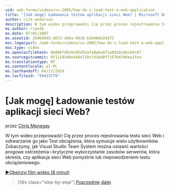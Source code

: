 ```yaml
---
uid: web-forms/videos/vs-2005/how-do-i-load-test-a-web-application
title: '[Jak mogę] Ładowanie testów aplikacji sieci Web? | Microsoft Docs'
author: rick-anderson
description: W tym wideo przeprowadzi Cię przez proces rejestrowania testu sieci Web i odtwarzanie go jako Test obciążenia, która symuluje wielu użytkowników. Zobaczymy, jak Visual Studio...
ms.author: riande
ms.date: 07/01/2007
ms.assetid: 2b0649d3-d072-446a-9918-b2648de26472
msc.legacyurl: /web-forms/videos/vs-2005/how-do-i-load-test-a-web-application
msc.type: video
ms.openlocfilehash: 6b086fd9c8c92d5dafa8aba9f1a8928c6bcb0c07
ms.sourcegitcommit: 0f1119340e4464720cfd16d0ff15764746ea1fea
ms.translationtype: MT
ms.contentlocale: pl-PL
ms.lasthandoff: 04/17/2019
ms.locfileid: "59413779"
---
```

# <a name="how-do-i-load-test-a-web-application"></a>[Jak mogę] Ładowanie testów aplikacji sieci Web?

przez [Chris Menegay](https://twitter.com/CMenegay)

W tym wideo przeprowadzi Cię przez proces rejestrowania testu sieci Web i odtwarzanie go jako Test obciążenia, która symuluje wielu użytkowników. Zobaczymy, jak Visual Studio Team System można ustawić wartości progowe ostrzeżenia i krytyczne wykorzystanie zasobów serwerów, która określa, czy aplikacja sieci Web pomyślnie lub niepowodzeniem testu obciążeniowego.

[&#9654;Obejrzyj film wideo (8 minut)](https://channel9.msdn.com/Blogs/ASP-NET-Site-Videos/how-do-i-load-test-a-web-application)

> [!div class="step-by-step"]
> [Poprzednie](how-do-i-practice-test-driven-development.md)
> [dalej](how-do-i-tune-web-application-performance-with-profiling.md)

